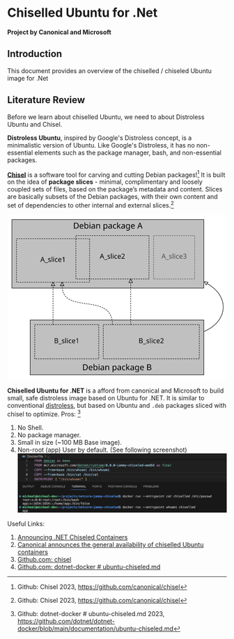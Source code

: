 # Chiselled Ubuntu for .Net
**Project by Canonical and Microsoft**
## Introduction
This document provides an overview of the chiselled / chiseled Ubuntu image for .Net
## Literature Review
Before we learn about chiselled Ubuntu, we need to about Distroless Ubuntu and Chisel.

**Distroless Ubuntu**, inspired by Google's Distroless concept, is a minimalistic version of Ubuntu. Like Google's Distroless, it has no non-essential elements such as the package manager, bash, and non-essential packages.

[**Chisel**](https://github.com/canonical/chisel) is a software tool for carving and cutting Debian packages![^1]
It is built on the idea of **package slices** - minimal, complimentary and loosely coupled sets of files, based on the package’s metadata and content. Slices are basically subsets of the Debian packages, with their own content and set of dependencies to other internal and external slices.[^1]

[![pkg-slices](https://github.com/canonical/chisel/raw/main/docs/_static/package-slices.svg)](https://github.com/canonical/chisel/blob/main/docs/_static/package-slices.svg)



**Chiselled Ubuntu for .NET** is a afford from canonical and Microsoft to build small, safe distroless image based on Ubuntu for .NET. It is similar to conventional [distroless](https://hackernoon.com/distroless-containers-hype-or-true-value-2rfl3wat), but based on Ubuntu and `.deb` packages sliced with chisel to optimize.
Pros: [^2]
1. No Shell.
2. No package manager.
3. Small in size (~100 MB Base image).
4. Non-root (app) User by default. (See following screenshot)
![nonroot User by default](/user-screenshot.png?raw=true "nonroot User by default")

Useful Links:
1. [Announcing .NET Chiseled Containers](https://devblogs.microsoft.com/dotnet/announcing-dotnet-chiseled-containers/)
2. [Canonical announces the general availability of chiselled Ubuntu containers](https://canonical.com/blog/chiselled-ubuntu-ga)
3. [Github.com: chisel](https://github.com/canonical/chisel)
4. [Github.com: dotnet-docker # ubuntu-chiseled.md](https://github.com/dotnet/dotnet-docker/blob/main/documentation/ubuntu-chiseled.md)

[^1]: Github: Chisel
	2023, https://github.com/canonical/chisel

[^2]: Github: dotnet-docker # ubuntu-chiseled.md
	2023, https://github.com/dotnet/dotnet-docker/blob/main/documentation/ubuntu-chiseled.md